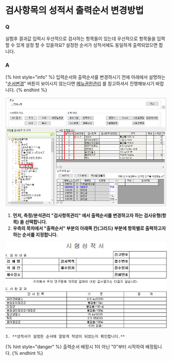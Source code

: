 # 검사항목의 성적서 출력순서 변경방법



###  Q

실험후 결과값 입력시 우선적으로 검사하는 항목들이 있는데 우선적으로 항목들을 입력할 수 있게 설정 할 수 있을까요? 설정한 순서가 성적서에도 동일하게 출력되었으면 합니다.

### A

{% hint style="info" %}
입력순서와 출력순서를 변경하시기 전에 아래에서 설명하는 "[순서변경](https://help.ilabs.co.kr/~/edit/primary/faq/undefined-1%20)" 버튼이 보이시지 않는다면 [메뉴권한관리](https://help.ilabs.co.kr/10/0201%20) 를 참고하셔서 진행해보시기 바랍니다.
{% endhint %}

![&#xC720;&#xD615;&#xBCC4;&#xC758; &#xCD9C;&#xB825;&#xC21C;&#xC11C; &#xBCC0;&#xACBD;](../.gitbook/assets/14%20%283%29.png)

1. **먼저, 측정/분석관리 "검사항목관리" 에서 출력순서를  변경하고자 하는 검사유형\(항목\) 을 선택합니다.**
2. **우측의 목차에서 "출력순서" 부분의 아래쪽 칸\(그리드\) 부분에 항목별로 출력하고자 하는 순서를 지정합니다.**

![&#xCD9C;&#xB825;&#xC21C;&#xC11C;&#xB97C; &#xBCC0;&#xACBD;&#xD55C; &#xC0C1;&#xD0DC;&#xC758; &#xC131;&#xC801;&#xC11C;](../.gitbook/assets/16%20%282%29.png)

    3. **성적서가 설정한 순서에 알맞게 작성이 되었는지 확인합니다.**

{% hint style="danger" %}
출력순서 배정시 1이 아닌 "0"부터 시작하여 배정됩니다.
{% endhint %}

